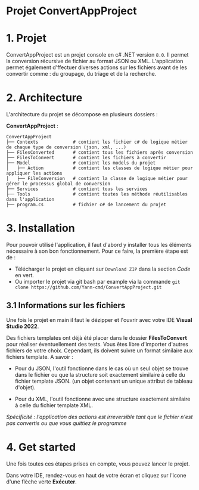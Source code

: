 # Projet ConvertAppProject

# 1. Projet

ConvertAppProject est un projet console en c# .NET version ```8.0```. Il permet la conversion récursive de fichier au format JSON ou XML. L'application permet également d'ffectuer diverses actions sur les fichiers avant de les convertir comme : 
du groupage, du triage et de la recherche.

# 2. Architecture

L'architecture du projet se décompose en plusieurs dossiers : 

__ConvertAppProject__ :

```
ConvertAppProject
├── Contexts             # contient les fichier c# de logique métier de chaque type de conversion (json, xml, ...)
├── FilesConverted       # contient tous les fichiers après conversion
├── FilesToConvert       # contient les fichiers à convertir
├── Model                # contient les models du projet
│   ├── Action           # contient les classes de logique métier pour appliquer les actions
│   ├── FileConversion   # contient la classe de logique métier pour gérer le processus global de conversion
├── Services             # contient tous les services
├── Tools                # contient toutes les méthode réutilisables dans l'application
├── program.cs           # fichier c# de lancement du projet
```

# 3. Installation
Pour pouvoir utilisé l'application, il faut d'abord y installer tous les éléments nécessaire à son bon fonctionnement. Pour ce faire, la première étape est de :

- Télécharger le projet en cliquant sur ```Download ZIP``` dans la section _Code_ en vert.
- Ou importer le projet via git bash par example via la commande ```git clone https://github.com/Yann-cmd/ConvertAppProject.git```

## 3.1 Informations sur les fichiers
Une fois le projet en main il faut le dézipper et l'ouvrir avec votre IDE __Visual Studio 2022__.

Des fichiers templates ont déjà été placer dans le dossier __FilesToConvert__ pour réaliser éventuellement des tests. Vous êtes libre d'importer d'autres fichiers de votre choix. Cependant, ils doivent suivre un format similaire aux fichiers template. A savoir :

- Pour du JSON, l'outil fonctionne dans le cas où un seul objet se trouve dans le fichier ou que la structure soit exactement similaire à celle du fichier template JSON. (un objet contenant un unique attribut de tableau d'objet).

- Pour du XML, l'outil fonctionne avec une structure exactement similaire à celle du fichier template XML.

_Spécificité : l'application des actions est irreversible tant que le fichier n'est pas convertis ou que vous quittiez le programme_

# 4. Get started
Une fois toutes ces étapes prises en compte, vous pouvez lancer le projet.

Dans votre IDE, rendez-vous en haut de votre écran et cliquez sur l'icone d'une flèche verte __Exécuter__.

